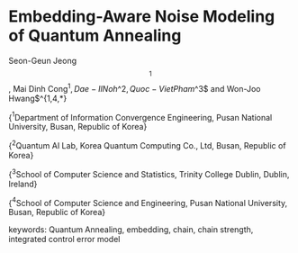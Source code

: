 # Embedding-Aware Noise Modeling of Quantum Annealing


Seon-Geun Jeong$$^1$$, Mai Dinh Cong$^1, Dae-Il Noh$^2$, Quoc-Viet Pham$^3$ and Won-Joo Hwang$^{1,4,*}

{$^1$Department of Information Convergence Engineering, Pusan National University, Busan, Republic of Korea}

{$^2$Quantum AI Lab, Korea Quantum Computing Co., Ltd, Busan, Republic of Korea}

{$^3$School of Computer Science and Statistics, Trinity College Dublin, Dublin, Ireland}

{$^4$School of Computer Science and Engineering, Pusan National University, Busan, Republic of Korea}

keywords: Quantum Annealing, embedding, chain, chain strength, integrated control error model
